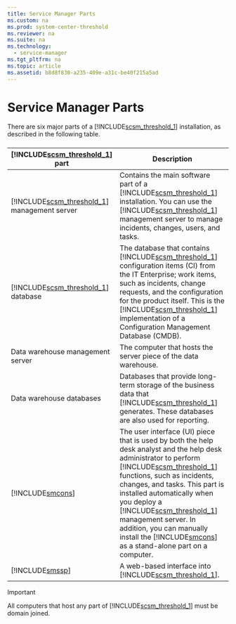 ```yaml
---
title: Service Manager Parts
ms.custom: na
ms.prod: system-center-threshold
ms.reviewer: na
ms.suite: na
ms.technology: 
  - service-manager
ms.tgt_pltfrm: na
ms.topic: article
ms.assetid: b8d8f830-a235-409e-a31c-be40f215a5ad
---
```

# Service Manager Parts
There are six major parts of a [!INCLUDE[scsm_threshold_1](../../includes/scsm_threshold_1_md.md)] installation, as described in the following table.

###

|[!INCLUDE[scsm_threshold_1](../../includes/scsm_threshold_1_md.md)] part|Description|
|----------------------------------------------------------------------|---------------|
|[!INCLUDE[scsm_threshold_1](../../includes/scsm_threshold_1_md.md)] management server|Contains the main software part of a [!INCLUDE[scsm_threshold_1](../../includes/scsm_threshold_1_md.md)] installation. You can use the  [!INCLUDE[scsm_threshold_1](../../includes/scsm_threshold_1_md.md)] management server to manage incidents, changes, users, and tasks.|
|[!INCLUDE[scsm_threshold_1](../../includes/scsm_threshold_1_md.md)] database|The database that contains  [!INCLUDE[scsm_threshold_1](../../includes/scsm_threshold_1_md.md)] configuration items \(CI\) from the IT Enterprise; work items, such as incidents, change requests, and the configuration for the product itself. This is the [!INCLUDE[scsm_threshold_1](../../includes/scsm_threshold_1_md.md)] implementation of a Configuration Management Database \(CMDB\).|
|Data warehouse management server|The computer that hosts the server piece of the data warehouse.|
|Data warehouse databases|Databases that provide long\-term storage of the business data that [!INCLUDE[scsm_threshold_1](../../includes/scsm_threshold_1_md.md)] generates. These databases are also used for reporting.|
|[!INCLUDE[smcons](../../includes/smcons_md.md)]|The user interface \(UI\) piece that is used by both the help desk analyst and the help desk administrator to perform [!INCLUDE[scsm_threshold_1](../../includes/scsm_threshold_1_md.md)] functions, such as incidents, changes, and tasks. This part is installed automatically when you deploy a  [!INCLUDE[scsm_threshold_1](../../includes/scsm_threshold_1_md.md)] management server. In addition, you can manually install the [!INCLUDE[smcons](../../includes/smcons_md.md)] as a stand\-alone part on a computer.|
|[!INCLUDE[smssp](../../includes/smssp_md.md)]|A web\-based interface into [!INCLUDE[scsm_threshold_1](../../includes/scsm_threshold_1_md.md)].|

> [!IMPORTANT]
> All computers that host any part of [!INCLUDE[scsm_threshold_1](../../includes/scsm_threshold_1_md.md)] must be domain joined.


